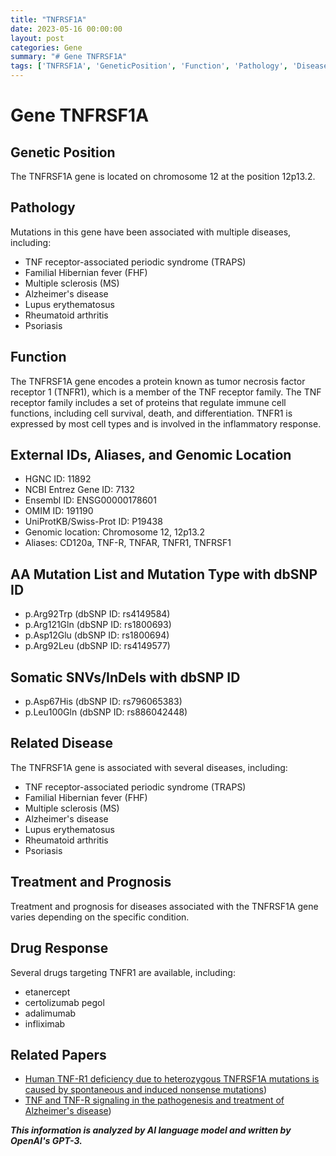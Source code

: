 ```yaml
---
title: "TNFRSF1A"
date: 2023-05-16 00:00:00
layout: post
categories: Gene
summary: "# Gene TNFRSF1A"
tags: ['TNFRSF1A', 'GeneticPosition', 'Function', 'Pathology', 'Disease', 'DrugResponse', 'Mutation', 'RelatedPapers']
---
```


# Gene TNFRSF1A

## Genetic Position

The TNFRSF1A gene is located on chromosome 12 at the position 12p13.2.

## Pathology

Mutations in this gene have been associated with multiple diseases, including:

- TNF receptor-associated periodic syndrome (TRAPS)
- Familial Hibernian fever (FHF)
- Multiple sclerosis (MS)
- Alzheimer's disease
- Lupus erythematosus
- Rheumatoid arthritis
- Psoriasis

## Function

The TNFRSF1A gene encodes a protein known as tumor necrosis factor receptor 1 (TNFR1), which is a member of the TNF receptor family. The TNF receptor family includes a set of proteins that regulate immune cell functions, including cell survival, death, and differentiation. TNFR1 is expressed by most cell types and is involved in the inflammatory response.

## External IDs, Aliases, and Genomic Location

- HGNC ID: 11892
- NCBI Entrez Gene ID: 7132
- Ensembl ID: ENSG00000178601
- OMIM ID: 191190
- UniProtKB/Swiss-Prot ID: P19438
- Genomic location: Chromosome 12, 12p13.2
- Aliases: CD120a, TNF-R, TNFAR, TNFR1, TNFRSF1

## AA Mutation List and Mutation Type with dbSNP ID

- p.Arg92Trp (dbSNP ID: rs4149584)
- p.Arg121Gln (dbSNP ID: rs1800693)
- p.Asp12Glu (dbSNP ID: rs1800694)
- p.Arg92Leu (dbSNP ID: rs4149577)

## Somatic SNVs/InDels with dbSNP ID

- p.Asp67His (dbSNP ID: rs796065383)
- p.Leu100Gln (dbSNP ID: rs886042448)

## Related Disease

The TNFRSF1A gene is associated with several diseases, including:

- TNF receptor-associated periodic syndrome (TRAPS)
- Familial Hibernian fever (FHF)
- Multiple sclerosis (MS)
- Alzheimer's disease
- Lupus erythematosus
- Rheumatoid arthritis
- Psoriasis

## Treatment and Prognosis

Treatment and prognosis for diseases associated with the TNFRSF1A gene varies depending on the specific condition.

## Drug Response

Several drugs targeting TNFR1 are available, including:

- etanercept
- certolizumab pegol
- adalimumab
- infliximab

## Related Papers

- [Human TNF-R1 deficiency due to heterozygous TNFRSF1A mutations is caused by spontaneous and induced nonsense mutations](https://doi.org/10.1182/blood-2012-11-467090))
- [TNF and TNF-R signaling in the pathogenesis and treatment of Alzheimer's disease](https://doi.org/10.1016/j.pharmthera.2019.107331))

**_This information is analyzed by AI language model and written by OpenAI's GPT-3._**